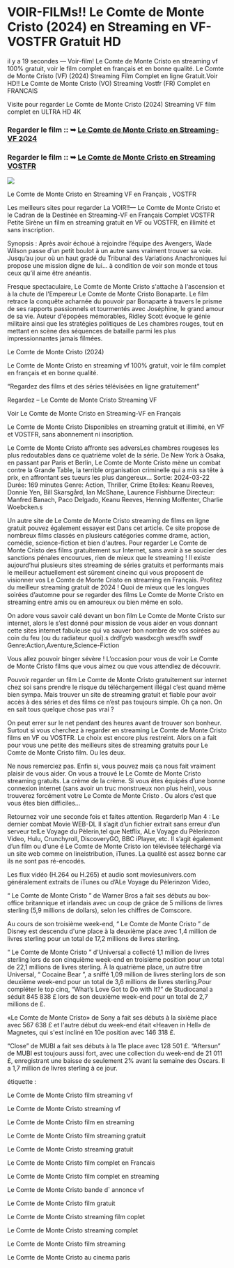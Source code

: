 # VOIR-FILMs!! Le Comte de Monte Cristo (2024) en Streaming en VF-VOSTFR Gratuit HD
il y a 19 secondes — Voir-film! Le Comte de Monte Cristo en streaming vf 100% gratuit, voir le film complet en français et en bonne qualité. Le Comte de Monte Cristo (VF) (2024) Streaming Film Complet en ligne Gratuit.Voir HD!! Le Comte de Monte Cristo (VO) Streaming Vostfr (FR) Complet en FRANCAIS

Visite pour regarder Le Comte de Monte Cristo (2024) Streaming VF film complet en ULTRA HD 4K

### Regarder le film :: ➥ [Le Comte de Monte Cristo en Streaming-VF 2024](https://t.co/DbeD1RRfWK)

### Regarder le film :: ➥ [Le Comte de Monte Cristo en Streaming VOSTFR](https://t.co/DbeD1RRfWK)

<p dir="auto"><a href="https://t.co/DbeD1RRfWK" title="Jouer" rel="nofollow"><img src="https://i.imgur.com/jhNGoEt.gif" style="max-width: 100%;"></a></p>

Le Comte de Monte Cristo en Streaming VF en Français , VOSTFR

Les meilleurs sites pour regarder La VOIR!!— Le Comte de Monte Cristo et le Cadran de la Destinée en Streaming-VF en Français Complet VOSTFR Petite Sirène un film en streaming gratuit en VF ou VOSTFR, en illimité et sans inscription.

Synopsis : Après avoir échoué à rejoindre l’équipe des Avengers, Wade Wilson passe d’un petit boulot à un autre sans vraiment trouver sa voie. Jusqu’au jour où un haut gradé du Tribunal des Variations Anachroniques lui propose une mission digne de lui… à condition de voir son monde et tous ceux qu’il aime être anéantis.

Fresque spectaculaire, Le Comte de Monte Cristo s'attache à l'ascension et à la chute de l'Empereur Le Comte de Monte Cristo Bonaparte. Le film retrace la conquête acharnée du pouvoir par Bonaparte à travers le prisme de ses rapports passionnels et tourmentés avec Joséphine, le grand amour de sa vie. Auteur d'épopées mémorables, Ridley Scott évoque le génie militaire ainsi que les stratégies politiques de Les chambres rouges, tout en mettant en scène des séquences de bataille parmi les plus impressionnantes jamais filmées.

Le Comte de Monte Cristo (2024)

Le Comte de Monte Cristo en streaming vf 100% gratuit, voir le film complet en français et en bonne qualité.

“Regardez des films et des séries télévisées en ligne gratuitement”

Regardez – Le Comte de Monte Cristo Streaming VF

Voir Le Comte de Monte Cristo en Streaming-VF en Français

Le Comte de Monte Cristo Disponibles en streaming gratuit et illimité, en VF et VOSTFR, sans abonnement ni inscription.

Le Comte de Monte Cristo affronte ses adversLes chambres rougeses les plus redoutables dans ce quatrième volet de la série. De New York à Osaka, en passant par Paris et Berlin, Le Comte de Monte Cristo mène un combat contre la Grande Table, la terrible organisation criminelle qui a mis sa tête à prix, en affrontant ses tueurs les plus dangereux... Sortie: 2024-03-22 Durée: 169 minutes Genre: Action, Thriller, Crime Etoiles: Keanu Reeves, Donnie Yen, Bill Skarsgård, Ian McShane, Laurence Fishburne Directeur: Manfred Banach, Paco Delgado, Keanu Reeves, Henning Molfenter, Charlie Woebcken.s

Un autre site de Le Comte de Monte Cristo streaming de films en ligne gratuit pouvez également essayer est Dans cet article. Ce site propose de nombreux films classés en plusieurs catégories comme drame, action, comédie, science-fiction et bien d'autres. Pour regarder Le Comte de Monte Cristo des films gratuitement sur Internet, sans avoir à se soucier des sanctions pénales encourues, rien de mieux que le streaming ! Il existe aujourd’hui plusieurs sites streaming de séries gratuits et performants mais le meilleur actuellement est sûrement cineinc qui vous proposent de visionner vos Le Comte de Monte Cristo en streaming en Français. Profitez du meilleur streaming gratuit de 2024 ! Quoi de mieux que les longues soirées d’automne pour se regarder des films Le Comte de Monte Cristo en streaming entre amis ou en amoureux ou bien même en solo.

On adore vous savoir calé devant un bon film Le Comte de Monte Cristo sur internet, alors le s’est donné pour mission de vous aider en vous donnant cette sites internet fabuleuse qui va sauver bon nombre de vos soirées au coin du feu (ou du radiateur quoi).s drdfgvb wasdxcgh wesdfh swdf Genre:Action,Aventure,Science-Fiction

Vous allez pouvoir binger sévère ! L’occasion pour vous de voir Le Comte de Monte Cristo films que vous aimez ou que vous attendiez de découvrir.

Pouvoir regarder un film Le Comte de Monte Cristo gratuitement sur internet chez soi sans prendre le risque du téléchargement illégal c’est quand même bien sympa. Mais trouver un site de streaming gratuit et fiable pour avoir accès à des séries et des films ce n’est pas toujours simple. Oh ça non. On en sait tous quelque chose pas vrai ?

On peut errer sur le net pendant des heures avant de trouver son bonheur. Surtout si vous cherchez à regarder en streaming Le Comte de Monte Cristo films en VF ou VOSTFR. Le choix est encore plus restreint. Alors on a fait pour vous une petite des meilleurs sites de streaming gratuits pour Le Comte de Monte Cristo film. Ou les deux.

Ne nous remerciez pas. Enfin si, vous pouvez mais ça nous fait vraiment plaisir de vous aider. On vous a trouvé le Le Comte de Monte Cristo streaming gratuits. La crème de la crème. Si vous êtes équipés d’une bonne connexion internet (sans avoir un truc monstrueux non plus hein), vous trouverez forcément votre Le Comte de Monte Cristo . Ou alors c’est que vous êtes bien difficiles…

Retournez voir une seconde fois et faites attention. RegarderIp Man 4 : Le dernier combat Movie WEB-DL Il s’agit d’un fichier extrait sans erreur d’un serveur telLe Voyage du Pèlerin,tel que Netflix, ALe Voyage du Pèlerinzon Video, Hulu, Crunchyroll, DiscoveryGO, BBC iPlayer, etc. Il s’agit également d’un film ou d’une é Le Comte de Monte Cristo ion télévisée téléchargé via un site web comme on lineistribution, iTunes. La qualité est assez bonne car ils ne sont pas ré-encodés.

Les flux vidéo (H.264 ou H.265) et audio sont moviesunivers.com généralement extraits de iTunes ou d’ALe Voyage du Pèlerinzon Video,

“ Le Comte de Monte Cristo ” de Warner Bros a fait ses débuts au box-office britannique et irlandais avec un coup de grâce de 5 millions de livres sterling (5,9 millions de dollars), selon les chiffres de Comscore.

Au cours de son troisième week-end, “ Le Comte de Monte Cristo ” de Disney est descendu d'une place à la deuxième place avec 1,4 million de livres sterling pour un total de 17,2 millions de livres sterling.

“ Le Comte de Monte Cristo ” d'Universal a collecté 1,1 million de livres sterling lors de son cinquième week-end en troisième position pour un total de 22,1 millions de livres sterling. À la quatrième place, un autre titre Universal, “ Cocaine Bear ”, a sniffé 1,09 million de livres sterling lors de son deuxième week-end pour un total de 3,6 millions de livres sterling.Pour compléter le top cinq, “What’s Love Got to Do with It?” de Studiocanal a séduit 845 838 £ lors de son deuxième week-end pour un total de 2,7 millions de £.

«Le Comte de Monte Cristo» de Sony a fait ses débuts à la sixième place avec 567 638 £ et l'autre début du week-end était «Heaven in Hell» de Magnetes, qui s'est incliné en 10e position avec 146 318 £.

“Close” de MUBI a fait ses débuts à la 11e place avec 128 501 £. “Aftersun” de MUBI est toujours aussi fort, avec une collection du week-end de 21 011 £, enregistrant une baisse de seulement 2% avant la semaine des Oscars. Il a 1,7 million de livres sterling à ce jour.

étiquette :

Le Comte de Monte Cristo film streaming vf

Le Comte de Monte Cristo streaming vf

Le Comte de Monte Cristo film en streaming

Le Comte de Monte Cristo film streaming gratuit

Le Comte de Monte Cristo streaming gratuit

Le Comte de Monte Cristo film complet en Francais

Le Comte de Monte Cristo film complet en streaming

Le Comte de Monte Cristo bande d` annonce vf

Le Comte de Monte Cristo film gratuit

Le Comte de Monte Cristo streaming film coplet

Le Comte de Monte Cristo streaming complet

Le Comte de Monte Cristo film streaming

Le Comte de Monte Cristo au cinema paris
